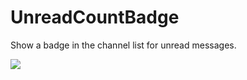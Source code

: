 # UnreadCountBadge

Show a badge in the channel list for unread messages.

![](https://github.com/user-attachments/assets/58beb269-259c-47aa-84dc-60f2354e6207)
